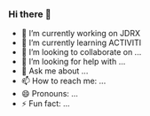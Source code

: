 ### Hi there 👋

- 🔭 I’m currently working on JDRX
- 🌱 I’m currently learning ACTIVITI
- 👯 I’m looking to collaborate on ...
- 🤔 I’m looking for help with ...
- 💬 Ask me about ...
- 📫 How to reach me: ...
- 😄 Pronouns: ...
- ⚡ Fun fact: ...
